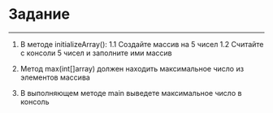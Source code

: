 # Задание
---
1. В методе initializeArray():
1.1 Создайте массив на 5 чисел
1.2 Считайте с консоли 5 чисел и заполните ими массив

2. Метод max(int[]array) должен находить максимальное число из элементов массива

3. В выполняющем методе main выведете максимальное число в консоль
